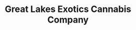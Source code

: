 ---
title: "Great Lakes Exotics Cannabis Company"
url: /gaylord/great-lakes-exotics-cannabis-company/
shop: Hanf
---